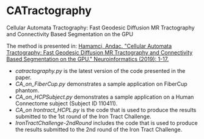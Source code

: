 # CATractography
Cellular Automata Tractography: Fast Geodesic Diffusion MR Tractography and Connectivity Based Segmentation on the GPU

The method is presented in: 
[Hamamci, Andac. "Cellular Automata Tractography: Fast Geodesic Diffusion MR Tractography and Connectivity Based Segmentation on the GPU." Neuroinformatics (2019): 1-17.](https://rdcu.be/bxAZN)

- *catractography.py* is the latest version of the code presented in the paper.
- *CA_on_FiberCup.py* demonstrates a sample application on FiberCup phantom.
- *CA_on_HCPSubject.py* demonstrates a sample application on a Human Connectome subject (Subject ID 110411).
- *CA_on Irontract_HCPL.py* is the code that is used to produce the results submitted to the 1st round of the Iron Tract Challenge.
- *IronTractChallenge-2ndRound* includes the code that is used to produce the results submitted to the 2nd round of the Iron Tract Challenge.